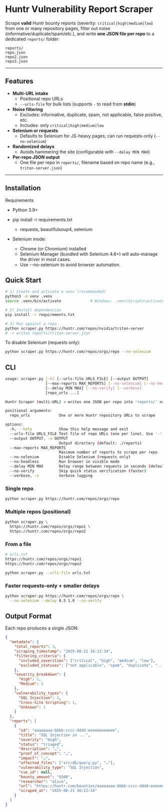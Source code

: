 # Huntr Vulnerability Report Scraper

Scrape **valid** Huntr bounty reports (severity: `critical|high|medium|low`) from one or many repository pages, filter out noise (informative/duplicate/spam/etc.), and write **one JSON file per repo** to a dedicated `reports/` folder:

```
reports/
repo.json
repo2.json
repo3.json
```


---

## Features

- **Multi-URL intake**
  - Positional repo URLs
  - `--urls-file` for bulk lists (supports `-` to read from **stdin**)
- **Noise filtering**
  - Excludes: informative, duplicate, spam, not applicable, false positive, etc.
  - Includes: only `critical|high|medium|low`
- **Selenium or requests**
  - Defaults to Selenium for JS-heavy pages; can run requests-only (`--no-selenium`)
- **Randomized delays**
  - Avoids hammering the site (configurable with `--delay MIN MAX`)
- **Per-repo JSON output**
  - One file per repo in `reports/`, filename based on repo name (e.g., `triton-server.json`)

---

## Installation

Requirements
  - Python 3.9+
  - pip install -r requirements.txt
    - requests, beautifulsoup4, selenium

  - Selenium mode:
    - Chrome (or Chromium) installed
    - Selenium Manager (bundled with Selenium 4.6+) will auto-manage the driver in most cases.
    - Use --no-selenium to avoid browser automation.

## Quick Start

```bash
# 1) Create and activate a venv (recommended)
python3 -m venv .venv
source .venv/bin/activate             # Windows: .venv\Scripts\activate

# 2) Install dependencies
pip install -r requirements.txt

# 3) Run against a repo
python scraper.py https://huntr.com/repos/nvidia/triton-server
# -> writes reports/triton-server.json
```

To disable Selenium (requests only):
```bash
python scraper.py https://huntr.com/repos/orgs/repo --no-selenium
```

## CLI

```bash
usage: scraper.py [-h] [--urls-file URLS_FILE] [--output OUTPUT]
                  [--max-reports MAX_REPORTS] [--no-selenium] [--no-headless]
                  [--delay MIN MAX] [--no-verify] [--verbose]
                  [repo_urls ...]

Huntr Scraper (multi-URL) → writes one JSON per repo into 'reports/' named by repo (e.g., triton-server.json)

positional arguments:
  repo_urls             One or more Huntr repository URLs to scrape

options:
  -h, --help            Show this help message and exit
  --urls-file URLS_FILE Text file of repo URLs (one per line). Use '-' to read from stdin.
  --output OUTPUT, -o OUTPUT
                        Output directory (default: ./reports)
  --max-reports MAX_REPORTS
                        Maximum number of reports to scrape per repo
  --no-selenium         Disable Selenium (requests only)
  --no-headless         Run browser in visible mode
  --delay MIN MAX       Delay range between requests in seconds (default: 1.0 3.0)
  --no-verify           Skip quick status verification (faster)
  --verbose, -v         Verbose logging
```

### Single repo
```bash
python scraper.py https://huntr.com/repos/orgs/repo
```

### Multiple repos (positional)
```bash
python scraper.py \
  https://huntr.com/repos/orgs/repo1 \
  https://huntr.com/repos/orgs/repo2
```

### From a file
```bash
# urls.txt
https://huntr.com/repos/orgs/repo1
https://huntr.com/repos/orgs/repo2

python scraper.py --urls-file urls.txt
```

### Faster requests-only + smaller delays
```bash
python scraper.py https://huntr.com/repos/orgs/repo \
  --no-selenium --delay 0.5 1.0 --no-verify
```

## Output Format
Each repo produces a single JSON:
```json
{
  "metadata": {
    "total_reports": 3,
    "scraping_timestamp": "2025-08-21 16:12:34",
    "filtering_criteria": {
      "included_severities": ["critical", "high", "medium", "low"],
      "excluded_statuses": ["not applicable", "spam", "duplicate", "..."]
    },
    "severity_breakdown": {
      "High": 2,
      "Medium": 1
    },
    "vulnerability_types": {
      "SQL Injection": 1,
      "Cross-Site Scripting": 1,
      "Unknown": 1
    }
  },
  "reports": [
    {
      "id": "aaaaaaaa-bbbb-cccc-dddd-eeeeeeeeeeee",
      "title": "SQL Injection in ...",
      "severity": "High",
      "status": "triaged",
      "description": "…",
      "proof_of_concept": "…",
      "impact": "…",
      "affected_files": ["src/db/query.py", "…"],
      "vulnerability_type": "SQL Injection",
      "cve_id": null,
      "bounty_amount": "$500",
      "researcher": "alice",
      "url": "https://huntr.com/bounties/aaaaaaaa-bbbb-cccc-dddd-eeeeeeeeeeee",
      "scraped_at": "2025-08-21 16:12:34"
    }
  ]
}
```  
